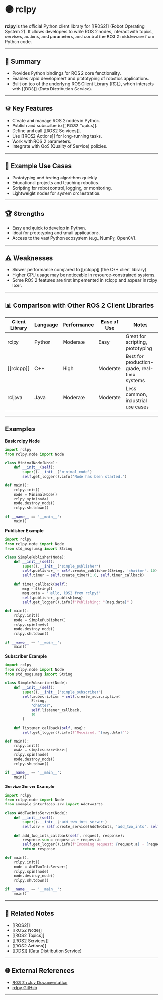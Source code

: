 # 🟣 rclpy

**rclpy** is the official Python client library for [[ROS2]] (Robot Operating System 2). It allows developers to write ROS 2 nodes, interact with topics, services, actions, and parameters, and control the ROS 2 middleware from Python code.

---

## 🧠 Summary

- Provides Python bindings for ROS 2 core functionality.
- Enables rapid development and prototyping of robotics applications.
- Built on top of the underlying ROS Client Library (RCL), which interacts with [[DDS]] (Data Distribution Service).

---

## ⚙️ Key Features

- Create and manage ROS 2 nodes in Python.
- Publish and subscribe to [[ ROS2 Topics]].
- Define and call [[ROS2 Services]].
- Use [[ROS2 Actions]] for long-running tasks.
- Work with ROS 2 parameters.
- Integrate with QoS (Quality of Service) policies.

---

## 🚀 Example Use Cases

- Prototyping and testing algorithms quickly.
- Educational projects and teaching robotics.
- Scripting for robot control, logging, or monitoring.
- Lightweight nodes for system orchestration.

---

## 🏆 Strengths

- Easy and quick to develop in Python.
- Ideal for prototyping and small applications.
- Access to the vast Python ecosystem (e.g., NumPy, OpenCV).

---

## ⚠️ Weaknesses

- Slower performance compared to [[rclcpp]] (the C++ client library).
- Higher CPU usage may be noticeable in resource-constrained systems.
- Some ROS 2 features are first implemented in rclcpp and appear in rclpy later.

---

## 📊 Comparison with Other ROS 2 Client Libraries

| Client Library | Language | Performance | Ease of Use | Notes                    |
|----------------|----------|-------------|-------------|--------------------------|
| rclpy          | Python   | Moderate     | Easy        | Great for scripting, prototyping |
| [[rclcpp]]     | C++      | High         | Moderate    | Best for production-grade, real-time systems |
| rcljava        | Java     | Moderate     | Moderate    | Less common, industrial use cases |

---

## Examples

**Basic rclpy Node**
```python
import rclpy
from rclpy.node import Node

class MinimalNode(Node):
    def __init__(self):
        super().__init__('minimal_node')
        self.get_logger().info('Node has been started.')

def main():
    rclpy.init()
    node = MinimalNode()
    rclpy.spin(node)
    node.destroy_node()
    rclpy.shutdown()

if __name__ == '__main__':
    main()
```

**Publisher Example**
```python
import rclpy
from rclpy.node import Node
from std_msgs.msg import String

class SimplePublisher(Node):
    def __init__(self):
        super().__init__('simple_publisher')
        self.publisher_ = self.create_publisher(String, 'chatter', 10)
        self.timer = self.create_timer(1.0, self.timer_callback)

    def timer_callback(self):
        msg = String()
        msg.data = 'Hello, ROS2 from rclpy!'
        self.publisher_.publish(msg)
        self.get_logger().info(f'Publishing: "{msg.data}"')

def main():
    rclpy.init()
    node = SimplePublisher()
    rclpy.spin(node)
    node.destroy_node()
    rclpy.shutdown()

if __name__ == '__main__':
    main()
```

**Subscriber Example**
```python
import rclpy
from rclpy.node import Node
from std_msgs.msg import String

class SimpleSubscriber(Node):
    def __init__(self):
        super().__init__('simple_subscriber')
        self.subscription = self.create_subscription(
            String,
            'chatter',
            self.listener_callback,
            10
        )

    def listener_callback(self, msg):
        self.get_logger().info(f'Received: "{msg.data}"')

def main():
    rclpy.init()
    node = SimpleSubscriber()
    rclpy.spin(node)
    node.destroy_node()
    rclpy.shutdown()

if __name__ == '__main__':
    main()
```

**Service Server Example**
```python
import rclpy
from rclpy.node import Node
from example_interfaces.srv import AddTwoInts

class AddTwoIntsServer(Node):
    def __init__(self):
        super().__init__('add_two_ints_server')
        self.srv = self.create_service(AddTwoInts, 'add_two_ints', self.add_two_ints_callback)

    def add_two_ints_callback(self, request, response):
        response.sum = request.a + request.b
        self.get_logger().info(f'Incoming request: {request.a} + {request.b} = {response.sum}')
        return response

def main():
    rclpy.init()
    node = AddTwoIntsServer()
    rclpy.spin(node)
    node.destroy_node()
    rclpy.shutdown()

if __name__ == '__main__':
    main()
```

---

## 🔗 Related Notes

- [[ROS2]]
- [[ROS2 Node]]
- [[ROS2 Topics]]
- [[ROS2 Services]]
- [[ROS2 Actions]]
- [[DDS]] (Data Distribution Service)

---

## 🌐 External References

- [ROS 2 rclpy Documentation](https://docs.ros.org/en/rolling/How-To-Guides/Using-rclpy-with-ROS2.html)
- [rclpy GitHub](https://github.com/ros2/rclpy)

---

